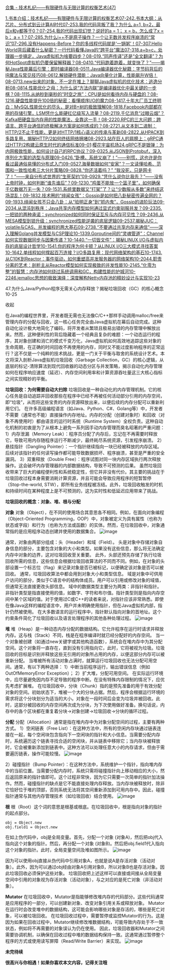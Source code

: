 [合集 - 技术札纪——有限硬件与无限计算的权衡艺术(47)](https://github.com)

[1.书本介绍：技术札纪——有限硬件与无限计算的权衡艺术07-24](https://github.com/poemyang/p/19002322)[2.书本大纲：从芯片、分布式到云计算AI时代07-25](https://github.com/poemyang/p/19004265)[3.我的代码背叛了我？为什么 a=1, b=2，最后x和y都等于0？07-25](https://github.com/poemyang/p/19004704)[4.我的代码出现幻觉？说好的a = 1； x = b，怎么成了x = b； a = 1？07-28](https://github.com/poemyang/p/19008983)[5.为什么i++不是原子操作？一个让无数并发程序崩溃的“常识”07-29](https://github.com/poemyang/p/19010948)[6.没有Happens-Before？你的多线程代码就是‘一锅粥’！07-30](https://github.com/poemyang/p/19012883)[7.Hello World背后藏着什么秘密？一行代码看懂Java的“跨平台”魔法07-31](https://github.com/poemyang/p/19014740)[8.a+b=c，处理器一步搞定，Java虚拟机为啥要四步？08-01](https://github.com/poemyang/p/19016482)[9.“同声传译”还是“全文翻译”？为何HotSpot虚拟机仍要保留解释器？08-04](https://github.com/poemyang/p/19020937)[10.“代码跑着跑着，就变快了？”——揭秘Java性能幕后引擎：即时编译器08-05](https://github.com/poemyang/p/19022518)[11.Java编译器优化秘籍：字节码背后的IR魔法与常见技巧08-06](https://github.com/poemyang/p/19024509)[12.解锁硬件潜能：Java向量化计算，性能飙升W倍！08-07](https://github.com/poemyang/p/19026352)[13.new出来的对象，不一定在堆上？聊聊Java虚拟机的优化技术：逃逸分析08-08](https://github.com/poemyang/p/19027777)[14.性能优化之母：为什么说“方法内联”是编译器优化中最关键的一步棋？08-11](https://github.com/poemyang/p/19031406)[15.从纳秒到毫秒的“时空之旅”：CPU是如何看待内存与硬盘的？08-12](https://github.com/poemyang/p/19033086)[16.硬盘性能提升100倍的秘密：看懂顺序I/O的魔力08-14](https://github.com/poemyang/p/19038725)[17.十年大厂员工终明白：MySQL性能优化的尽头，是对B+树的极致理解08-18](https://github.com/poemyang/p/19043960)[18.Facebook内部都在用的存储引擎，LSM凭什么能硬扛亿级写入流量？08-21](https://github.com/poemyang/p/19050442)[19.千亿消息“过眼云烟”？Kafka把硬盘当内存用的性能魔法，全靠这一手！08-22](https://github.com/poemyang/p/19052513)[20.RPC的三大问题：跨语言、跨平台通信的终极解决方案是如何炼成的？08-27](https://github.com/poemyang/p/19060527)[21.从文本到二进制：HTTP/2不止于性能，更是对HTTP/1核心语义的传承与革新08-28](https://github.com/poemyang/p/19061836)[22.从HPACK到多路复用，揭秘HTTP/2如何终结网络拥堵08-29](https://github.com/poemyang/p/19063734)[23.站在巨人的肩膀上：gRPC通过HTTP/2构建云原生时代的通信标准09-01](https://github.com/poemyang/p/19068100):[樱花宇宙机场](https://enhouse.org)[24.gRPC不是银弹：为内网极致性能，如何设计自己的RPC协议？09-03](https://github.com/poemyang/p/19071487)[25.从JSON到Protobuf，深入序列化方案的选型与原理09-04](https://github.com/poemyang/p/19073206)[26.“卧槽，系统又崩了！”——别慌，这也许是你看过最通俗易懂的分布式入门09-05](https://github.com/poemyang/p/19074847)[27.海量数据如何“安家”？一文读懂哈希、范围和一致性哈希三大分片策略09-08](https://github.com/poemyang/p/19079520)[28.“你还活着吗？” “我没死，只是网卡了！”——来自分布式世界的“生死契约”09-09](https://github.com/poemyang/p/19082361)[29.“凭什么说你比我先？”——没有上帝时钟，如何判断“谁先谁后”？09-12](https://github.com/poemyang/p/19087563)[30.“鸡蛋不能放一个篮子里”，如何确保千亿数据万无一失？09-15](https://github.com/poemyang/p/19092154)[31.系统里数据又“打架”了？让“少数服从多数”来终结这场混乱！09-18](https://github.com/poemyang/p/19097975)[32.技术圈的“绯闻女孩”：Gossip是如何把八卦秘密传遍全网的？09-19](https://github.com/poemyang/p/19100196)[33.绯闻女孩不只会八卦：从“验明正身”到“抓内鬼”，Gossip的进阶玩法09-20](https://github.com/poemyang/p/19101931)[34.从混沌到秩序：Java共享内存模型如何通过显式约束驯服并发？09-23](https://github.com/poemyang/p/19106679)[35.一把锁的两种承诺：synchronized如何同时保证互斥与内存可见性？09-24](https://github.com/poemyang/p/19108676)[36.从MESA模型到锁升级：synchronized性能逆袭的底层逻辑09-25](https://github.com/poemyang/p/19110705)[37.揭秘JUC：volatile与CAS，并发编程的两大基石09-27](https://github.com/poemyang/p/19114881)[38.“不要通过共享内存来通信”——深入理解Golang并发模型与CSP理论10-13](https://github.com/poemyang/p/19139419)[39.Goroutine间的“灵魂管道”：Channel如何实现数据同步与因果传递？10-14](https://github.com/poemyang/p/19142146)[40.“一切皆文件”：揭秘LINUX I/O与虚拟内存的底层设计哲学10-15](https://github.com/poemyang/p/19143895)[41.你的程序为何卡顿？从LINUX I/O三大模式寻找答案10-16](https://github.com/poemyang/p/19146666)[42.单线程如何撑起百万连接？I/O多路复用：现代网络架构的基石10-17](https://github.com/poemyang/p/19148798)[43.从C10K到Reactor：事件驱动，如何重塑高并发服务器的网络架构10-20](https://github.com/poemyang/p/19153675)[44.职责分离的艺术：剖析主从Reactor模型如何实现极致的并发性能10-21](https://github.com/poemyang/p/19156356)[45.“化零为整”的智慧：内存池如何绕过系统调用和GC，构建性能的护城河10-22](https://github.com/poemyang/p/19159101)[46.jemalloc思想的极致演绎：深度解构Netty内存池的精妙设计与实现10-23](https://github.com/poemyang/p/19160579)

47.为什么Java/Python程序无需关心内存释放？揭秘垃圾回收（GC）的核心概念10-25

收起

在Java的编程世界里，开发者既无需也无法像C/C++那样手动调用malloc/free来管理内存的分配与回收，这一核心任务完全由Java虚拟机在幕后自动完成。这种自动化设计极大地简化了编码，将开发者从繁琐且极易出错的内存管理中解放出来。然而，这种便利性的背后隐藏着一个经典且复杂的难题：一个动态运行的程序，其对象创建和消亡的模式千变万化，Java虚拟机如何高效地追踪这些对象的生命周期，在正确的时间回收不再使用的内存，同时又不能过度影响程序的正常运行？这不仅是一个纯粹的技术挑战，更是一门关于平衡与取舍的系统设计艺术。本文将深入剖析Java虚拟机垃圾回收（Garbage Collection，GC）的核心逻辑，从底层的标记-清除算法到现代回收器的动态分区与并发策略，揭示自动化内存管理如何在程序响应速度（延迟）、内存空间利用率和计算资源吞吐量这三大核心指标之间实现精妙的平衡。

**垃圾回收：为何需要自动大扫除**
垃圾回收是一种自动化的内存管理机制。它的核心任务是自动追踪并回收那些在程序中已经不再被任何活动部分引用的内存空间，即“垃圾”，从而将这些宝贵的内存资源释放出来，以便后续的内存分配可以重新利用它们。
在许多高级编程语言（如Java、Python、C#、Golang等）中，开发者不需要（通常也不能）直接操作内存地址。内存的分配（创建对象时）和回收（对象不再使用时）都由语言的运行时系统（Runtime System）全权负责。这种自动化机制的初衷是为了从根本上避免一系列因手动内存管理而臭名昭著的严重问题：
1）内存泄漏（Memory Leak）：程序员分配了内存后，忘记在不再需要时释放它，导致可用内存随程序运行不断减少，最终耗尽系统资源，引发程序崩溃。
2）悬挂指针（Dangling Pointer）：一个指针继续指向一块已经被释放的内存区域。后续对该指针的任何读写操作都可能导致数据损坏、程序崩溃，甚至是严重的安全漏洞。
3）双重释放（Double Free）：程序试图对同一块内存区域执行两次释放操作。这会破坏内存管理器的内部数据结构，导致不可预测的后果。
虽然垃圾回收带来了巨大的编程便利性和系统稳定性，但它并非没有代价。其主要的挑战在于垃圾回收过程本身需要消耗计算资源，并且可能会导致应用程序的短暂暂停（Stop-the-world, STW），即所有业务线程被冻结。此外，垃圾回收触发的时机和持续时间在某种程度上是不可预测的，这为实时性和低延迟应用带来了挑战。

**垃圾回收的概念：对象、堆、根与分配**

**对象**
对象（Object），在不同的使用场合其意思各不相同。例如，在面向对象编程（Object-Oriented Programming，OOP）中，对象被定义为具有属性（也称为状态或字段）和行为（也称为方法或函数）的实体。然而，在垃圾回收中，对象通常指的是应用程序动态创建并使用的数据集合。
![image](https://img2024.cnblogs.com/blog/757914/202510/757914-20251025230701509-728410041.png)

通常，对象由两部分组成：头（Header）和域（Field）。
头是对象中存储对象自身信息的部分，主要包含对象的大小和类型。如果没有这些信息，那么将无法确定内存中对象的边界，这对垃圾回收至关重要。
此外，头部还预先存储了执行垃圾回收所需的信息，这些信息会根据垃圾回收算法的不同而不同。例如，在对象的头部设置一个标志位（flag）来记录对象是否已被标记，以便确定该对象是否可以被回收。
通常，垃圾回收算法中都会用到对象大小和类型信息。
域是对象中可供用户访问的部分，类似于C语言中的结构体成员。用户可以引用或修改对象的域值，但通常无法直接更改头部信息。
域中的数据类型主要分为两类：非指针和指针。非指针类型是指直接使用的值，如数字、字符和布尔值。指针类型则是指向内存空间中某个区域的值。对于使用过C或C++的读者来说，对指针应该非常熟悉。即使在像Java这样的编程语言中，用户并未明确使用指针，但在Java虚拟机内部，指针仍然被使用。
在大多数语言的运行程序中，指针默认指向对象的首地址。这个约束条件简化了垃圾回收以及语言处理程序的其他各种处理过程。
![image](https://img2024.cnblogs.com/blog/757914/202510/757914-20251025230714072-1549938793.png)

**堆**
堆（Heap）是一种动态内存分配的数据结构。它允许程序在运行时请求并释放内存。这与栈（Stack）不同，栈是在程序编译时就已经分配好的内存空间。
当一个对象被创建（如通过new关键字或其他构造函数），系统会在堆内存中为其分配空间。这个对象将一直存在，直到没有引用指向它，此时，它将被视为垃圾。垃圾回收的目标是识别并释放这些无引用的对象所占用的内存，以便这部分内存可以被重新分配。
当堆被所有活动对象占满时，就算运行垃圾回收也无法分配可用空间。通常，有以下两种选择：
1）中断当前程序运行，输出错误信息（例如OutOfMemoryError Exception）；
2）扩大堆，分配可用空间。
在实际运行环境中，应尽量避免因内存不足导致的程序中断。在没有特殊内存限制的情况下，应优先考虑扩展堆。
在垃圾回收中，分块（Chunk）指的是预先准备的用于有效分配对象的空间。初始状态下，堆被一个大的分块占据。然后，程序会根据运行环境的需求将这个分块划分为适当的大小。对象在一段时间后会变为垃圾并被回收。此时，这部分被回收的内存空间再次成为分块，为下次使用做好准备。换句话说，内存中的各个区块都在重复着分块->对象创建->垃圾回收->分块的循环过程。

**分配**
分配（Allocation）通常是指在堆内存中为对象分配空间的过程，主要有两种方式。
1）空闲链表（Free List）：在这种方法中，所有的空闲内存块通过链表连接在一起，每个空闲块包含指向下一空闲块的指针和大小信息。当需要分配内存时，系统遍历这个链表寻找合适的空闲块，并从链表中移除它；当内存块被释放时，它会被重新添加到链表中。这种方法可以处理任意大小的内存请求，但由于需要遍历链表，操作可能较慢。
![image]()

2）碰撞指针（Bump Pointer）：在这种方法中，系统维护一个指针，指向堆内存中的当前位置。当需要分配内存时，系统只需将碰撞指针向上移动相应的大小，然后返回原来的指针值即可。这个过程非常快，因为它只需要一次简单的指针加法操作。然而，碰撞指针的缺点是它不能直接处理内存释放。当内存块被释放时，除非它恰好位于堆的顶部，否则系统无法将其空间重新添加到可用内存中。因此，碰撞指针通常与其他内存管理技术（如垃圾回收）结合使用。
![image]()

**根**
根（Root）这个词的意思是根基或根底。在垃圾回收中，根是指向对象的指针的起点部分。

```
obj = Object.new
obj.field1 = Object.new
```

在如上伪代码中，obj是全局变量。首先，分配一个对象 (对象A)，然后把obj代入指向这个对象的指针。然后，再分配一个对象 (对象B)。然后把obj.field1代入指向这个对象的指针。此时，全局变量空间及堆如图所示。
![image]()

因为可以使用obj直接从伪代码中引用对象A，也就是说A是存活对象（活动对象）。此外，因为可以通过obj经由对象A引用对象B，所以对象B也是存活对象。因此垃圾回收必须保护这些对象。
垃圾回收把上述这样可以直接或间接从全局变量空间中引用的对象视为存活对象（活动对象），与之对应的是死亡对象（非活动对象）。

**Mutator**
在垃圾回收中，Mutator是指能够修改堆内存的代码部分。这些代码通常是应用程序的一部分，可以创建新对象、改变对象引用关系或释放对象。
Mutator在运行时会改变堆中的数据结构，这可能会影响哪些对象是存活的，哪些是死亡对象，可以被垃圾回收。
在垃圾回收过程中，需要暂停或监控Mutator的行为。这是因为如果在回收过程中，Mutator继续修改堆数据结构，可能导致内存处于不一致状态，例如将不再需要的对象误认为仍在使用。
因此，垃圾回收器和Mutator之间需要协调机制，以确保在回收过程中堆的数据结构保持一致。这通常通过暂停整个程序的方式或使用读写屏障（Read/Write Barrier）来实现。
![image]()

**未完待续**

**很高兴与你相遇！如果你喜欢本文内容，记得关注哦**
